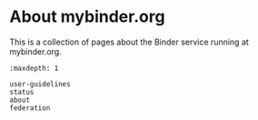 # About mybinder.org

This is a collection of pages about the Binder service running at mybinder.org.

```{toctree}
:maxdepth: 1

user-guidelines
status
about
federation
```
